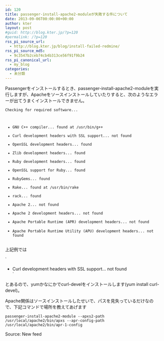 ```yaml
---
id: 120
title: passenger-install-apache2-moduleが失敗する件について
date: 2013-09-06T00:00:00+00:00
author: kter
layout: post
#guid: http://blog.kter.jp/?p=120
#permalink: /?p=120
rss_pi_source_url:
  - http://blog.kter.jp/blog/install-failed-redmine/
rss_pi_source_md5:
  - 9c3547b2ceb74cb4b313ce56f91f9b24
rss_pi_canonical_url:
  - my_blog
categories:
  - 未分類
---
```

Passengerをインストールするとき、passenger-install-apache2-moduleを実行しますが、Apacheをソースインストールしていたりすると、次のようなエラーが出てうまくインストールできません。

<div class="highlight">
  <pre><code class="language-">Checking for required software...

* GNU C++ compiler... found at /usr/bin/g++
* Curl development headers with SSL support... not found
* OpenSSL development headers... found
* Zlib development headers... found
* Ruby development headers... found
* OpenSSL support for Ruby... found
* RubyGems... found
* Rake... found at /usr/bin/rake
* rack... found
* Apache 2... not found
* Apache 2 development headers... not found
* Apache Portable Runtime (APR) development headers... not found
* Apache Portable Runtime Utility (APU) development headers... not found
</code></pre>
</div>

上記例では
  
`<br />
* Curl development headers with SSL support... not found<br />
` 
  
とあるので、yumかなにかでcurl-develをインストールします(yum install curl-devel)。

Apache関係はソースインストールしたせいで、パスを見失っているだけなので、下記コマンドで場所を教えてあげます

<div class="highlight">
  <pre><code class="language-">passenger-install-apache2-module --apxs2-path /usr/local/apache2/bin/apxs --apr-config-path /usr/local/apache2/bin/apr-1-config
</code></pre>
</div>

Source: New feed